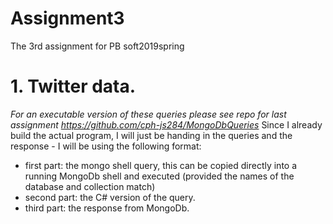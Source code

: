 # Assignment3
The 3rd assignment for PB soft2019spring

# 1. Twitter data.
*For an executable version of these queries please see repo for last assignment https://github.com/cph-js284/MongoDbQueries*
Since I already build the actual program, I will just be handing in the queries and the response - I will be using the following format:
 - first part: the mongo shell query, this can be copied directly into a running MongoDb shell and executed (provided the names of the database and collection match)
 - second part: the C# version of the query.
 - third part: the response from MongoDb.
